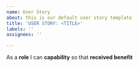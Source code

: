 ```yaml
---
name: User Story
about: this is our default user story template
title: 'USER STORY: <TITLE>'
labels: ''
assignees: ''

---
```


As a **role** I can **capability** so that **received benefit**
